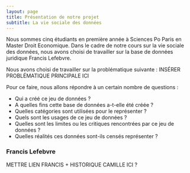 ```yaml
---
layout: page
title: Présentation de notre projet
subtitle: La vie sociale des données
---
```


Nous sommes cinq étudiants en première année à Sciences Po Paris en Master Droit Economique. Dans le cadre de notre cours sur la vie sociale des données, nous avons choisi de travailler sur la base de données juridique Francis Lefebvre.

Nous avons choisi de travailler sur la problématique suivante : 
INSÉRER PROBLÉMATIQUE PRINCIPALE ICI 

Pour ce faire, nous allons répondre à un certain nombre de questions : 
- Qui a créé ce jeu de données ?
- A quelles fins cette base de données a-t-elle été créée ?
- Quelles catégories sont utilisées pour le représenter ?
- Quels sont les usages de ce jeu de données ?
- Quelles sont les limites ou les critiques rencontrées par ce jeu de données ?
- Quelles réalités ces données sont-ils censés représenter ?


### Francis Lefebvre 

METTRE LIEN FRANCIS + HISTORIQUE CAMILLE ICI ?
